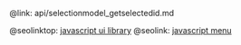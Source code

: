 @link: api/selectionmodel_getselectedid.md

@seolinktop: [javascript ui library](https://webix.com)
@seolink: [javascript menu](https://webix.com/widget/menu/)